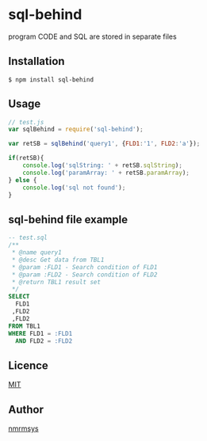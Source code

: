 sql-behind
====
program CODE and SQL are stored in separate files

## Installation
```
$ npm install sql-behind
```

## Usage
```javascript
// test.js
var sqlBehind = require('sql-behind');

var retSB = sqlBehind('query1', {FLD1:'1', FLD2:'a'});

if(retSB){
    console.log('sqlString: ' + retSB.sqlString);
    console.log('paramArray: ' + retSB.paramArray);
} else {
    console.log('sql not found');
}
```

## sql-behind file example
```sql
-- test.sql
/**
 * @name query1
 * @desc Get data from TBL1
 * @param :FLD1 - Search condition of FLD1
 * @param :FLD2 - Search condition of FLD2
 * @return TBL1 result set
 */
SELECT
  FLD1
 ,FLD2
 ,FLD2
FROM TBL1
WHERE FLD1 = :FLD1
  AND FLD2 = :FLD2
```

## Licence

[MIT](http://opensource.org/licenses/mit-license.php)

## Author

[nmrmsys](https://github.com/nmrmsys)